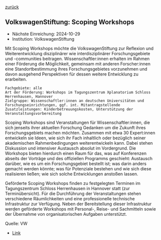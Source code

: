 [zurück](/funding/)

## VolkswagenStiftung: Scoping Workshops

* Nächste Einreichung: 2024-10-29
* Institution: VolkswagenStiftung

Mit Scoping Workshops möchte die VolkswagenStiftung zur Reflexion und Weiterentwicklung disziplinärer wie interdisziplinärer Forschungsgebiete und -communities beitragen. Wissenschaftler:innen erhalten im Rahmen einer Förderung die Möglichkeit, gemeinsam mit anderen Forscher:innen eine Standortbestimmung ihres Forschungsgebietes vorzunehmen und davon ausgehend Perspektiven für dessen weitere Entwicklung zu erarbeiten.



    Fachgebiete: alle
    Art der Förderung: Workshops im Tagungszentrum Xplanatorium Schloss Herrenhausen, Hannover
    Zielgruppe: Wissenschaftler:innen an deutschen Universitäten und Forschungseinrichtungen, ggf. int. Mitantragstellende
    Zusatzleistungen: Kinderbetreuungskosten, Unterstützung der Veranstaltungsvorbereitung



Scoping Workshops sind Veranstaltungen für Wissenschaftler:innen, die sich jenseits ihrer aktuellen Forschung Gedanken um die Zukunft ihres Forschungsgebiets machen möchten. Zusammen mit etwa 30 Expert:innen entwickeln sie Ideen, wie sich ihr Fach inhaltlich oder bezüglich seiner akademischen Rahmenbedingungen weiterentwickeln kann. Dabei stehen Diskussion und intensiver Austausch absolut im Vordergrund. Die Workshops bieten hierdurch einen Raum für das, was auf Konferenzen abseits der Vorträge und des offiziellen Programms geschieht: Austausch darüber, wie es um ein Forschungsgebiet bestellt ist; was darin anders gemacht werden könnte; was für Potenziale bestehen und wie sich diese realisieren ließen; wie sich solche Entwicklungen anstoßen lassen.

Geförderte Scoping Workshops finden zu festgelegten Terminen im Tagungszentrum Schloss Herrenhausen in Hannover statt (zur Terminübersicht). Für die Durchführung der Veranstaltungen stehen verschiedene Räumlichkeiten und eine professionelle technische Infrastruktur zur Verfügung. Neben der Bereitstellung dieser Infrastruktur werden geförderte Workshops mit Personal-, Reise- und Sachmitteln sowie der Übernahme von organisatorischen Aufgaben unterstützt.

Quelle: VW

* [Link](https://www.volkswagenstiftung.de/de/foerderung/foerderangebot/scoping-workshops)